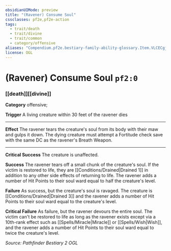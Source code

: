 ```yaml
---
obsidianUIMode: preview
title: "(Ravener) Consume Soul"
cssclasses: pf2e,pf2e-action
tags:
  - trait/death
  - trait/divine
  - trait/common
  - category/offensive
aliases: "Compendium.pf2e.bestiary-family-ability-glossary.Item.VLCECgjkL5bNOxpx"
license: OGL
---
```

# (Ravener) Consume Soul `pf2:0`

### [[death]][[divine]]

**Category** offensive; 




**Trigger** A living creature within 30 feet of the ravener dies

* * *

**Effect** The ravener tears the creature's soul from its body with their maw and gulps it down. The dying creature must attempt a Fortitude check save with the same DC as the ravener's Breath Weapon.

* * *

**Critical Success** The creature is unaffected.

**Success** The ravener tears off a small chunk of the creature's soul. If the victim is restored to life, they are [[Conditions/Drained|Drained 1]] in addition to any other side effects of returning to life. The ravener adds a number of Hit Points to their soul ward equal to half the creature's level.

**Failure** As success, but the creature's soul is ravaged. The creature is [[Conditions/Drained|Drained 3]] and the ravener adds a number of Hit Points to their soul ward equal to the creature's level.

**Critical Failure** As failure, but the ravener devours the entire soul. The victim can't be restored to life as long as the ravener exists except via a 10th-rank effect such as [[Spells/Miracle|Miracle]] or [[Spells/Wish|Wish]], and the ravener adds a number of Hit Points to their soul ward equal to twice the creature's level.

*Source: Pathfinder Bestiary 2*
*OGL*
